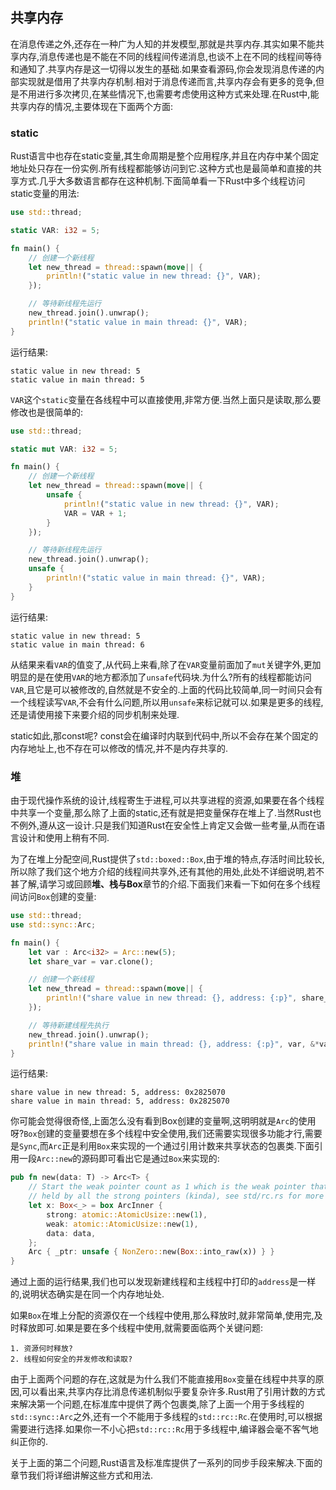 ## 共享内存
在消息传递之外,还存在一种广为人知的并发模型,那就是共享内存.其实如果不能共享内存,消息传递也是不能在不同的线程间传递消息,也谈不上在不同的线程间等待和通知了.共享内存是这一切得以发生的基础.如果查看源码,你会发现消息传递的内部实现就是借用了共享内存机制.相对于消息传递而言,共享内存会有更多的竞争,但是不用进行多次拷贝,在某些情况下,也需要考虑使用这种方式来处理.在Rust中,能共享内存的情况,主要体现在下面两个方面:

### static
Rust语言中也存在static变量,其生命周期是整个应用程序,并且在内存中某个固定地址处只存在一份实例.所有线程都能够访问到它.这种方式也是最简单和直接的共享方式.几乎大多数语言都存在这种机制.下面简单看一下Rust中多个线程访问static变量的用法:

```rust
use std::thread;

static VAR: i32 = 5;

fn main() {
	// 创建一个新线程
	let new_thread = thread::spawn(move|| {
	    println!("static value in new thread: {}", VAR);
	});

	// 等待新线程先运行
	new_thread.join().unwrap();
	println!("static value in main thread: {}", VAR);
}
```
运行结果:
```
static value in new thread: 5
static value in main thread: 5
```
`VAR`这个`static`变量在各线程中可以直接使用,非常方便.当然上面只是读取,那么要修改也是很简单的:

```rust
use std::thread;

static mut VAR: i32 = 5;

fn main() {
	// 创建一个新线程
	let new_thread = thread::spawn(move|| {
	    unsafe {
	    	println!("static value in new thread: {}", VAR);
	    	VAR = VAR + 1;
	    }
	});

	// 等待新线程先运行
	new_thread.join().unwrap();
	unsafe {
		println!("static value in main thread: {}", VAR);
	}
}
```
运行结果:
```
static value in new thread: 5
static value in main thread: 6
```
从结果来看`VAR`的值变了,从代码上来看,除了在`VAR`变量前面加了`mut`关键字外,更加明显的是在使用`VAR`的地方都添加了`unsafe`代码块.为什么?所有的线程都能访问`VAR`,且它是可以被修改的,自然就是不安全的.上面的代码比较简单,同一时间只会有一个线程读写`VAR`,不会有什么问题,所以用`unsafe`来标记就可以.如果是更多的线程,还是请使用接下来要介绍的同步机制来处理.

static如此,那const呢? const会在编译时内联到代码中,所以不会存在某个固定的内存地址上,也不存在可以修改的情况,并不是内存共享的.

### 堆
由于现代操作系统的设计,线程寄生于进程,可以共享进程的资源,如果要在各个线程中共享一个变量,那么除了上面的static,还有就是把变量保存在堆上了.当然Rust也不例外,遵从这一设计.只是我们知道Rust在安全性上肯定又会做一些考量,从而在语言设计和使用上稍有不同.

为了在堆上分配空间,Rust提供了`std::boxed::Box`,由于堆的特点,存活时间比较长,所以除了我们这个地方介绍的线程间共享外,还有其他的用处,此处不详细说明,若不甚了解,请学习或回顾**堆、栈与Box**章节的介绍.下面我们来看一下如何在多个线程间访问`Box`创建的变量:

```rust
use std::thread;
use std::sync::Arc;

fn main() {
	let var : Arc<i32> = Arc::new(5);
	let share_var = var.clone();

	// 创建一个新线程
	let new_thread = thread::spawn(move|| {
		println!("share value in new thread: {}, address: {:p}", share_var, &*share_var);
	});

	// 等待新建线程先执行
	new_thread.join().unwrap();
	println!("share value in main thread: {}, address: {:p}", var, &*var);
}
```
运行结果:
```
share value in new thread: 5, address: 0x2825070
share value in main thread: 5, address: 0x2825070
```
你可能会觉得很奇怪,上面怎么没有看到Box创建的变量啊,这明明就是`Arc`的使用呀?`Box`创建的变量要想在多个线程中安全使用,我们还需要实现很多功能才行,需要是`Sync`,而`Arc`正是利用`Box`来实现的一个通过引用计数来共享状态的包裹类.下面引用一段`Arc::new`的源码即可看出它是通过`Box`来实现的:

```rust
pub fn new(data: T) -> Arc<T> {
    // Start the weak pointer count as 1 which is the weak pointer that's
    // held by all the strong pointers (kinda), see std/rc.rs for more info
    let x: Box<_> = box ArcInner {
        strong: atomic::AtomicUsize::new(1),
        weak: atomic::AtomicUsize::new(1),
        data: data,
    };
    Arc { _ptr: unsafe { NonZero::new(Box::into_raw(x)) } }
}
```
通过上面的运行结果,我们也可以发现新建线程和主线程中打印的`address`是一样的,说明状态确实是在同一个内存地址处.

如果`Box`在堆上分配的资源仅在一个线程中使用,那么释放时,就非常简单,使用完,及时释放即可.如果是要在多个线程中使用,就需要面临两个关键问题:

    1. 资源何时释放?
    2. 线程如何安全的并发修改和读取?

由于上面两个问题的存在,这就是为什么我们不能直接用`Box`变量在线程中共享的原因,可以看出来,共享内存比消息传递机制似乎要复杂许多.Rust用了引用计数的方式来解决第一个问题,在标准库中提供了两个包裹类,除了上面一个用于多线程的`std::sync::Arc`之外,还有一个不能用于多线程的`std::rc::Rc`.在使用时,可以根据需要进行选择.如果你一不小心把`std::rc::Rc`用于多线程中,编译器会毫不客气地纠正你的.

关于上面的第二个问题,Rust语言及标准库提供了一系列的同步手段来解决.下面的章节我们将详细讲解这些方式和用法.
